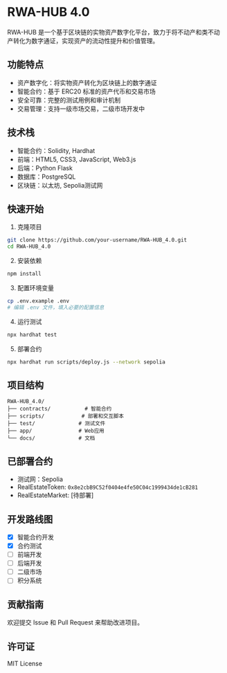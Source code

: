 # RWA-HUB 4.0

RWA-HUB 是一个基于区块链的实物资产数字化平台，致力于将不动产和类不动产转化为数字通证，实现资产的流动性提升和价值管理。

## 功能特点

- 资产数字化：将实物资产转化为区块链上的数字通证
- 智能合约：基于 ERC20 标准的资产代币和交易市场
- 安全可靠：完整的测试用例和审计机制
- 交易管理：支持一级市场交易，二级市场开发中

## 技术栈

- 智能合约：Solidity, Hardhat
- 前端：HTML5, CSS3, JavaScript, Web3.js
- 后端：Python Flask
- 数据库：PostgreSQL
- 区块链：以太坊, Sepolia测试网

## 快速开始

1. 克隆项目
```bash
git clone https://github.com/your-username/RWA-HUB_4.0.git
cd RWA-HUB_4.0
```

2. 安装依赖
```bash
npm install
```

3. 配置环境变量
```bash
cp .env.example .env
# 编辑 .env 文件，填入必要的配置信息
```

4. 运行测试
```bash
npx hardhat test
```

5. 部署合约
```bash
npx hardhat run scripts/deploy.js --network sepolia
```

## 项目结构

```
RWA-HUB_4.0/
├── contracts/           # 智能合约
├── scripts/            # 部署和交互脚本
├── test/              # 测试文件
├── app/               # Web应用
└── docs/              # 文档
```

## 已部署合约

- 测试网：Sepolia
- RealEstateToken: `0x8e2cbB9C52f0404e4fe50C04c1999434de1cB281`
- RealEstateMarket: [待部署]

## 开发路线图

- [x] 智能合约开发
- [x] 合约测试
- [ ] 前端开发
- [ ] 后端开发
- [ ] 二级市场
- [ ] 积分系统

## 贡献指南

欢迎提交 Issue 和 Pull Request 来帮助改进项目。

## 许可证

MIT License
